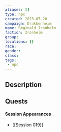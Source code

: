 ```yaml
---
aliases: []
type: npc
created: 2023-07-20
campaign: Drakkenheim
name: Reginald Ironhelm
faction: Ironhelm
group:
locations: []
race:
gender:
class:
tags:
 - npc
---
```


## Description

## Quests
<!-- QueryToSerialize: TASK FROM "TTRPG/Drakkenheim/Quests" WHERE !completed AND contains(outlinks, [[Reginald Ironhelm]]) -->

#### Session Appearances
<!-- QueryToSerialize: LIST FROM [[Reginald Ironhelm]] WHERE file.folder = "TTRPG/Drakkenheim/Sessions" -->
<!-- SerializedQuery: LIST FROM [[Reginald Ironhelm]] WHERE file.folder = "TTRPG/Drakkenheim/Sessions" -->
- [[Session 019]]
<!-- SerializedQuery END -->



